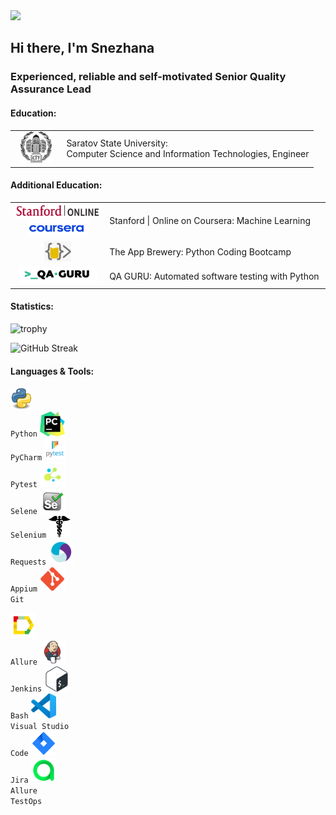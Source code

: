<!--
Many thanks to daniilshat for these articles which helped me to create this README =^__^=
https://habr.com/ru/post/649363/
https://habr.com/ru/post/652867/
https://arturssmirnovs.github.io/github-profile-readme-generator/
-->
<img src="https://capsule-render.vercel.app/api?type=waving&color=gradient&animation=fadeIn&height=200&section=header&text=Welcome&fontSize=45&fontAlign=50&fontAlignY=35" />
<h2>Hi there, I'm Snezhana</h3>
<h3>Experienced, reliable and self-motivated Senior Quality Assurance Lead</h4>

#### Education:
<table width="100%" border='0'>
   <tr> 
    <td width="17%" valign="middle" align="middle"><img src="./icons/sgu.jpeg" alt="git" width="50" height="50"/></td><td valign="middle">Saratov State University:</br> Computer Science and Information Technologies, Engineer</td></tr>
   </tr>
  </table>
  
#### Additional Education:
<table width="100%" border='0'>
   </tr>
    <td width="14%" valign="middle" align="middle"><img src="./icons/stanford.png" alt="git" width="150" height="23"/></br>
   <img src="./icons/coursera_new.png" alt="git" width="100" height="25"/></td><td valign="middle">Stanford | Online on Coursera: Machine Learning</td></tr>
   </tr>
   <tr> 
    <td width="30%" valign="middle" align="middle"><img src="./icons/appbrewery_new.png" alt="git" width="43" height="33"/></td><td valign="middle">The App Brewery: Python Coding Bootcamp</td></tr>
   </tr>
    <tr> 
    <td width="14%" valign="middle" align="middle"><img src="./icons/qaguru.png" alt="git" width="125" height="28"/></td><td valign="middle">QA GURU: Automated software testing with Python </td></tr>
   </tr>
  </table>

#### Statistics:
<a align="center">![trophy](https://github-profile-trophy.vercel.app/?username=snezhanata)</a>

<!--
![GitHub stats](https://github-readme-stats.vercel.app/api?username=snezhanata)
-->

![GitHub Streak](https://github-readme-streak-stats.herokuapp.com/?user=snezhanata)

#### Languages & Tools:
<code><img src="icons/python.png" width="35"/></br><a>Python</a></code>
<code><img src="icons/pycharm.png" width="40"/></br><a>PyCharm</a></code>
<code><img src="icons/pytest.png" width="35"/></br><a>Pytest</a></code>
<code><img src="icons/selene.png" width="40"/></br><a>Selene</a></code>
<code><img src="icons/Selenium.png" width="40"/></br><a>Selenium</a></code>
<code><img src="icons/requests.png" width="35"/></br><a>Requests</a></code>
<code><img src="icons/appium.svg" width="40"/></br><a>Appium</a></code>
<code><img src="icons/git.svg" width="40"/></br><a>Git</a></code>

<code><img src="icons/allure.svg" width="40"/></br><a>Allure</a></code>
<code><img src="icons/jenkins.svg" width="40"/></br><a>Jenkins</a></code>
<code><img src="icons/Bash.svg" width="40"/></br><a>Bash</a></code>
<code><img src="icons/VS-code.svg" width="40"/></br><a>Visual Studio Code</a></code>
<code><img src="icons/Jira.png" width="40"/></br><a>Jira</a></code>
<code><img src="icons/allure testops.svg" width="40"/></br><a>Allure TestOps</a></code>

<!--
#### Rebus:
<a href='https://archiveprogram.github.com/'><img src='https://raw.githubusercontent.com/acervenky/animated-github-badges/master/assets/acbadge.gif' width='40' height='40'></a>
</a>  <a href="https://docs.github.com/en/github/supporting-the-open-source-community-with-github-sponsors"><img src="https://raw.githubusercontent.com/acervenky/animated-github-badges/master/assets/sponsorbadge.gif" width="35" height="35"></a> 
<a href="https://docs.github.com/en/developers"><img src="https://raw.githubusercontent.com/acervenky/animated-github-badges/master/assets/devbadge.gif" width="40" height="40"></a> 
-->

<!--
#### Game:
[![Asyraf](https://raw.githubusercontent.com/J2TEAM/J2TEAM/main/dino.gif)](https://asyrafff.com/) 
-->
